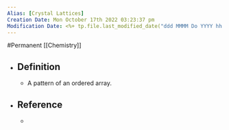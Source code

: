 ```yaml
---
Alias: [Crystal Lattices]
Creation Date: Mon October 17th 2022 03:23:37 pm 
Modification Date: <%+ tp.file.last_modified_date("ddd MMMM Do YYYY hh:mm:ss a") %>
---
```

#Permanent [[Chemistry]]

- ## Definition
	- A pattern of an ordered array.
- ## Reference
	- 